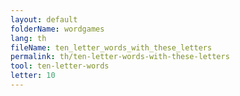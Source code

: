```yaml
---
layout: default
folderName: wordgames
lang: th
fileName: ten_letter_words_with_these_letters
permalink: th/ten-letter-words-with-these-letters
tool: ten-letter-words
letter: 10
---
```


